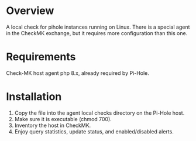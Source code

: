 # Overview

A local check for pihole instances running on Linux.  There is a special agent in the CheckMK exchange, but it requires more configuration than this one.

# Requirements

Check-MK host agent
php 8.x, already required by Pi-Hole.

# Installation

1. Copy the file into the agent local checks directory on the Pi-Hole host.
2. Make sure it is executable (chmod 700).
3. Inventory the host in CheckMK.
4. Enjoy query statistics, update status, and enabled/disabled alerts.
